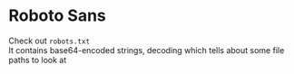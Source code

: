 # Roboto Sans

Check out `robots.txt` \
It contains base64-encoded strings, decoding which tells about some file paths to look at
